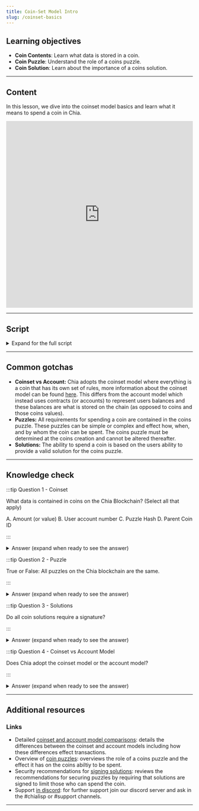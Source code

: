 ```yaml
---
title: Coin-Set Model Intro
slug: /coinset-basics
---
```


## Learning objectives
- **Coin Contents**: Learn what data is stored in a coin.
- **Coin Puzzle**: Understand the role of a coins puzzle.
- **Coin Solution**: Learn about the importance of a coins solution.

---

## Content
In this lesson, we dive into the coinset model basics and learn what it means to spend a coin in Chia.

<div class="videoWrapper">
<iframe width="100%" height="504" src="https://www.youtube.com/embed/-axXmWEor-Q" frameborder="0" allowfullscreen="allowfullscreen"></iframe>
</div>

---

## Script
<details>

<summary> Expand for the full script </summary>

00:00  
Chia uses the "coinset model" to keep track of the blockchain's state. 

00:10
In this model, every transaction is represented by a "coin" that contains a value, the rules by which the coin can be spent, and signature authorizing the spend. 

00:20
What this means is that a "coin" can have any value (in mojo) and as long as the rules are satisfied, anyone can spend the coin. 

00:30
There are no accounts represented in the system.

When a coin is created, the value is locked away in that coin and is inaccessible until the coin is spent, 

00:40
at which point new coins will be created with values equal to the original.

For example, if I want to send 1 XCH to someone else, 

00:50
I will create a coin with a value of 1 XCH (or 1 trillion mojos), and set the conditions of the coin to only allow the coin to be spent if given the signature of the other person. 

01:00
This in effect "sends" the coin to the other person, because they now control what happens to it. When they want to spend the coin, they provide the correct signature, and a new coin is created, 

01:10
with a value of 1 XCH, itself containing it's own rules of how it can be spent.

In this way, each coin is only ever used once. 

01:20
Once it has been spent, it creates a new coin. In Chia, we call the set of conditions needed to unlock the coin the 'puzzle', and the provided data to unlock the coin is the 'solution'.

01:30
The coin is represented in the chain as a hash of three attributes, the parent coin ID, (or the ID of the previous coin that created this new one), 

01:40
the hash of the puzzle that contains the conditions, and the value of the coin.

01:50
</details>

---

## Common gotchas

- **Coinset vs Account:** Chia adopts the coinset model where everything is a coin that has its own set of rules, more information about the coinset model can be found [here](https://docs.chia.net/coin-set-vs-account/). This differs from the account model which instead uses contracts (or accounts) to represent users balances and these balances are what is stored on the chain (as opposed to coins and those coins values).  
- **Puzzles:** All requirements for spending a coin are contained in the coins puzzle. These puzzles can be simple or complex and effect how, when, and by whom the coin can be spent. The coins puzzle must be determined at the coins creation and cannot be altered thereafter.  
- **Solutions:** The ability to spend a coin is based on the users ability to provide a valid solution for the coins puzzle.  

---

## Knowledge check

:::tip Question 1 - Coinset

What data is contained in coins on the Chia Blockchain? (Select all that apply)

A. Amount (or value)
B. User account number
C. Puzzle Hash
D. Parent Coin ID

:::

<details>

<summary> Answer (expand when ready to see the answer)  </summary>

A. Amount (or value)
C. Puzzle Hash
D. Parent Coin ID

</details>

:::tip Question 2 - Puzzle

True or False: All puzzles on the Chia blockchain are the same.

:::

<details>

<summary> Answer (expand when ready to see the answer)  </summary>

False, while coin puzzles might be similar (such as the standard transaction) the parameters in puzzles vary greatly (who can spend the coin, how it can be spent, other special rules).

</details>

:::tip Question 3 - Solutions

Do all coin solutions require a signature?

:::

<details>

<summary> Answer (expand when ready to see the answer) </summary>

No, it is possible to create coins that do not require any signature or other spender validation (anyone can spend coins) or to even lock coins using non-signature restrictions (such as password protected coins).

</details>

:::tip Question 4 - Coinset vs Account Model

Does Chia adopt the coinset model or the account model?

:::

<details>

<summary> Answer (expand when ready to see the answer) </summary>

The coinset model.

</details>

---

## Additional resources

### Links

- Detailed [coinset and account model comparisons](https://docs.chia.net/coin-set-vs-account/): details the differences between the coinset and account models including how these differences effect transactions.
- Overview of [coin puzzles](https://docs.chia.net/coin-set-intro/#puzzles): overviews the role of a coins puzzle and the effect it has on the coins abiltiy to be spent.  
- Security recommendations for [signing solutions](https://docs.chia.net/coin-set-security/#signing): reviews the recommendations for securing puzzles by requiring that solutions are signed to limit those who can spend the coin.  
- Support [in discord](https://discord.gg/chia): for further support join our discord server and ask in the #chialisp or #support channels.  

--- 